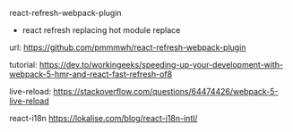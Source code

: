 react-refresh-webpack-plugin
- react refresh replacing hot module replace

url:
https://github.com/pmmmwh/react-refresh-webpack-plugin

tutorial:
https://dev.to/workingeeks/speeding-up-your-development-with-webpack-5-hmr-and-react-fast-refresh-of8

live-reload:
https://stackoverflow.com/questions/64474426/webpack-5-live-reload

react-i18n
https://lokalise.com/blog/react-i18n-intl/